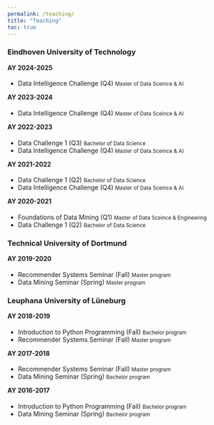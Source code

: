 ```yaml
---
permalink: /teaching/
title: "Teaching"
toc: true
---
```


<style>
/*.page__content li {font-size:0.9em}*/
h4 {margin-top:  0px;}
ul li {margin-bottom:  0px;}
</style>

### Eindhoven University of Technology

#### AY 2024-2025

* Data Intelligence Challenge (Q4) <small class="news-date">Master of Data Sceince & AI</small>

#### AY 2023-2024

* Data Intelligence Challenge (Q4) <small class="news-date">Master of Data Sceince & AI</small>

#### AY 2022-2023

* Data Challenge 1 (Q3) <small class="news-date">Bachelor of Data Science</small>
* Data Intelligence Challenge (Q4) <small class="news-date">Master of Data Sceince & AI</small>


#### AY 2021-2022

* Data Challenge 1 (Q2) <small class="news-date">Bachelor of Data Science</small>
* Data Intelligence Challenge (Q4) <small class="news-date">Master of Data Sceince & AI</small>

#### AY 2020-2021
* Foundations of Data Mining (Q1) <small class="news-date">Master of Data Sceince & Engineering</small>
* Data Challenge 1 (Q2) <small class="news-date">Bachelor of Data Science</small>


### Technical University of Dortmund

#### AY 2019-2020

* Recommender Systems Seminar (Fall)  <small class="news-date">Master program</small>
* Data Mining Seminar (Spring)  <small class="news-date">Master program</small>


### Leuphana University of Lüneburg

#### AY 2018-2019

* Introduction to Python Programming (Fall) <small class="news-date">Bachelor program</small>
* Recommender Systems Seminar (Fall) <small class="news-date">Master program</small>

#### AY 2017-2018
* Recommender Systems Seminar (Fall) <small class="news-date">Master program</small>
* Data Mining Seminar (Spring) <small class="news-date">Bachelor program</small>

#### AY 2016-2017

* Introduction to Python Programming (Fall) <small class="news-date">Bachelor program</small>
* Data Mining Seminar (Spring) <small class="news-date">Bachelor program</small>





